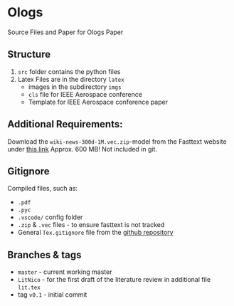 # Ologs
Source Files and Paper for Ologs Paper

## Structure
1. `src` folder contains the python files
2. Latex Files are in the directory `latex`
    * images in the subdirectory `imgs`
    * `cls` file for IEEE Aerospace conference
    * Template for IEEE Aerospace conference paper

## Additional Requirements:
Download the `wiki-news-300d-1M.vec.zip`-model from the Fasttext website under [this link](https://fasttext.cc/docs/en/english-vectors.html)
Approx. 600 MB! Not included in git.

## Gitignore
Compiled files, such as:
* `.pdf`
* `.pyc`
* `.vscode/` config folder
* `.zip` & `.vec` files - to ensure fasttext is not tracked
* General `Tex.gitignore` file from the [github repository](https://github.com/github/gitignore/blob/master/TeX.gitignore)

## Branches & tags
* `master` - current working master
* `LitNico` - for the first draft of the literature review in additional file `lit.tex`
* tag `v0.1` - initial commit  
